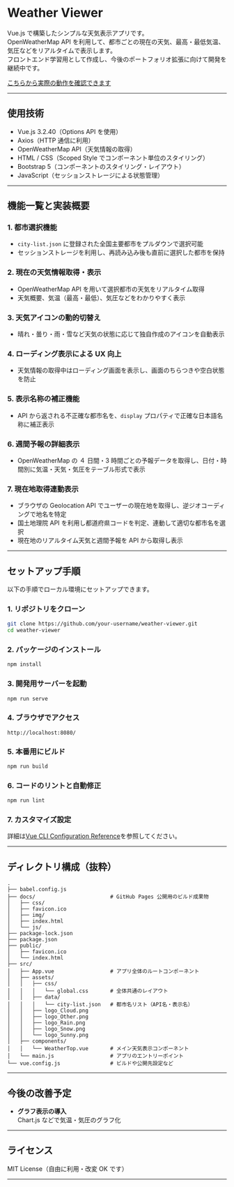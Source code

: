 # Weather Viewer

Vue.js で構築したシンプルな天気表示アプリです。  
OpenWeatherMap API を利用して、都市ごとの現在の天気、最高・最低気温、気圧などをリアルタイムで表示します。  
フロントエンド学習用として作成し、今後のポートフォリオ拡張に向けて開発を継続中です。

[こちらから実際の動作を確認できます](https://yoku-094.github.io/weather-app/)

---

## 使用技術

- Vue.js 3.2.40（Options API を使用）
- Axios（HTTP 通信に利用）
- OpenWeatherMap API（天気情報の取得）
- HTML / CSS（Scoped Style でコンポーネント単位のスタイリング）
- Bootstrap 5（コンポーネントのスタイリング・レイアウト）
- JavaScript（セッションストレージによる状態管理）

---

## 機能一覧と実装概要

### 1. 都市選択機能

- `city-list.json` に登録された全国主要都市をプルダウンで選択可能
- セッションストレージを利用し、再読み込み後も直前に選択した都市を保持

### 2. 現在の天気情報取得・表示

- OpenWeatherMap API を用いて選択都市の天気をリアルタイム取得
- 天気概要、気温（最高・最低）、気圧などをわかりやすく表示

### 3. 天気アイコンの動的切替え

- 晴れ・曇り・雨・雪など天気の状態に応じて独自作成のアイコンを自動表示

### 4. ローディング表示による UX 向上

- 天気情報の取得中はローディング画面を表示し、画面のちらつきや空白状態を防止

### 5. 表示名称の補正機能

- API から返される不正確な都市名を、`display` プロパティで正確な日本語名称に補正表示

### 6. 週間予報の詳細表示

- OpenWeatherMap の ４ 日間・3 時間ごとの予報データを取得し、日付・時間別に気温・天気・気圧をテーブル形式で表示

### 7. 現在地取得連動表示

- ブラウザの Geolocation API でユーザーの現在地を取得し、逆ジオコーディングで地名を特定
- 国土地理院 API を利用し都道府県コードを判定、連動して適切な都市名を選択
- 現在地のリアルタイム天気と週間予報を API から取得し表示

---

## セットアップ手順

以下の手順でローカル環境にセットアップできます。

### 1. リポジトリをクローン

```bash
git clone https://github.com/your-username/weather-viewer.git
cd weather-viewer
```

### 2. パッケージのインストール

```bash
npm install
```

### 3. 開発用サーバーを起動

```bash
npm run serve
```

### 4. ブラウザでアクセス

```
http://localhost:8080/
```

### 5. 本番用にビルド

```bash
npm run build
```

### 6. コードのリントと自動修正

```bash
npm run lint
```

### 7. カスタマイズ設定

詳細は[Vue CLI Configuration Reference](https://cli.vuejs.org/config/)を参照してください。

---

## ディレクトリ構成（抜粋）

```
.
├── babel.config.js
├── docs/                        # GitHub Pages 公開用のビルド成果物
│   ├── css/
│   ├── favicon.ico
│   ├── img/
│   ├── index.html
│   └── js/
├── package-lock.json
├── package.json
├── public/
│   ├── favicon.ico
│   └── index.html
├── src/
│   ├── App.vue                  # アプリ全体のルートコンポーネント
│   ├── assets/
│   │   ├── css/
│   │   │   └── global.css       # 全体共通のレイアウト
│   │   ├── data/
│   │   │   └── city-list.json   # 都市名リスト（API名・表示名）
│   │   ├── logo_Cloud.png
│   │   ├── logo_Other.png
│   │   ├── logo_Rain.png
│   │   ├── logo_Snow.png
│   │   └── logo_Sunny.png
│   ├── components/
│   │   └── WeatherTop.vue       # メイン天気表示コンポーネント
│   └── main.js                  # アプリのエントリーポイント
└── vue.config.js                # ビルドや公開先設定など
```

---

## 今後の改善予定

- **グラフ表示の導入**  
  Chart.js などで気温・気圧のグラフ化

---

## ライセンス

MIT License（自由に利用・改変 OK です）

---
